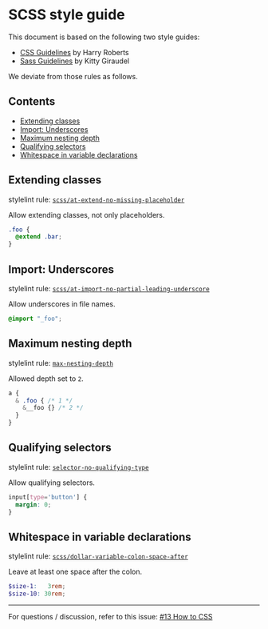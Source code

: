 # SCSS style guide

This document is based on the following two style guides:

- [CSS Guidelines](https://cssguidelin.es/) by Harry Roberts
- [Sass Guidelines](https://sass-guidelin.es/) by Kitty Giraudel

We deviate from those rules as follows.

## Contents

- [Extending classes](#extending-classes)
- [Import: Underscores](#import-underscores)
- [Maximum nesting depth](#maximum-nesting-depth)
- [Qualifying selectors](#qualifying-selectors)
- [Whitespace in variable declarations](#whitespace-in-variable-declarations)

## Extending classes

stylelint rule: [`scss/at-extend-no-missing-placeholder`](https://github.com/kristerkari/stylelint-scss/blob/master/src/rules/at-extend-no-missing-placeholder/README.md)

Allow extending classes, not only placeholders.

```scss
.foo {
  @extend .bar;
}
```

## Import: Underscores

stylelint rule: [`scss/at-import-no-partial-leading-underscore`](https://github.com/kristerkari/stylelint-scss/blob/master/src/rules/at-import-no-partial-leading-underscore/README.md)

Allow underscores in file names.

```scss
@import "_foo";
```

## Maximum nesting depth

stylelint rule: [`max-nesting-depth`](https://stylelint.io/user-guide/rules/max-nesting-depth)

Allowed depth set to `2`.

```scss
a {
  & .foo { /* 1 */
    &__foo {} /* 2 */
  }
}
```

## Qualifying selectors

stylelint rule: [`selector-no-qualifying-type`](https://stylelint.io/user-guide/rules/selector-no-qualifying-type)

Allow qualifying selectors.

```scss
input[type='button'] {
  margin: 0;
}
```

## Whitespace in variable declarations

stylelint rule: [`scss/dollar-variable-colon-space-after`](https://github.com/kristerkari/stylelint-scss/blob/master/src/rules/dollar-variable-colon-space-after/README.md)

Leave at least one space after the colon.

```scss
$size-1:   3rem;
$size-10: 30rem;
```

---

For questions / discussion, refer to this issue:
[#13 How to CSS](https://github.com/peerhaven/peerhaven/issues/13)
